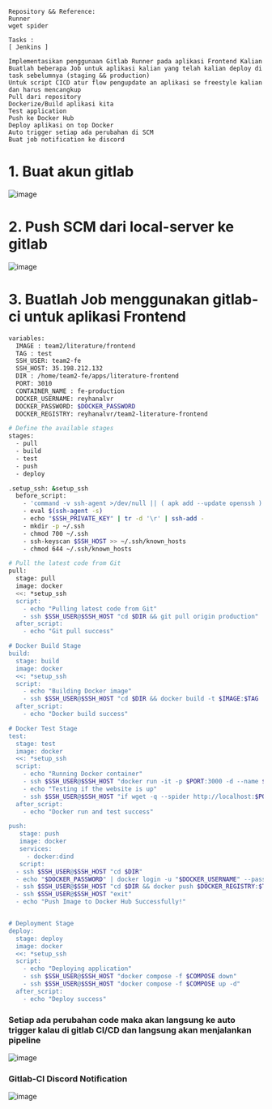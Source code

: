 ```
Repository && Reference:
Runner
wget spider

Tasks :
[ Jenkins ]

Implementasikan penggunaan Gitlab Runner pada aplikasi Frontend Kalian
Buatlah beberapa Job untuk aplikasi kalian yang telah kalian deploy di task sebelumnya (staging && production)
Untuk script CICD atur flow pengupdate an aplikasi se freestyle kalian dan harus mencangkup
Pull dari repository
Dockerize/Build aplikasi kita
Test application
Push ke Docker Hub
Deploy aplikasi on top Docker
Auto trigger setiap ada perubahan di SCM
Buat job notification ke discord

```

# 1. Buat akun gitlab 

![image](https://github.com/user-attachments/assets/51312f61-73ad-4711-a6f6-a3e8eda44df7)

# 2. Push SCM dari local-server ke gitlab

![image](https://github.com/user-attachments/assets/7db4d476-e9a5-4871-beba-73b34245ad3d)

# 3. Buatlah Job menggunakan gitlab-ci untuk aplikasi Frontend

```bash
variables:
  IMAGE : team2/literature/frontend
  TAG : test
  SSH_USER: team2-fe
  SSH_HOST: 35.198.212.132
  DIR : /home/team2-fe/apps/literature-frontend
  PORT: 3010
  CONTAINER_NAME : fe-production
  DOCKER_USERNAME: reyhanalvr
  DOCKER_PASSWORD: $DOCKER_PASSWORD
  DOCKER_REGISTRY: reyhanalvr/team2-literature-frontend

# Define the available stages
stages:
  - pull
  - build
  - test
  - push
  - deploy

.setup_ssh: &setup_ssh
  before_script:
    - 'command -v ssh-agent >/dev/null || ( apk add --update openssh )'
    - eval $(ssh-agent -s)
    - echo "$SSH_PRIVATE_KEY" | tr -d '\r' | ssh-add -
    - mkdir -p ~/.ssh
    - chmod 700 ~/.ssh
    - ssh-keyscan $SSH_HOST >> ~/.ssh/known_hosts
    - chmod 644 ~/.ssh/known_hosts

# Pull the latest code from Git
pull:
  stage: pull
  image: docker
  <<: *setup_ssh
  script:
    - echo "Pulling latest code from Git"
    - ssh $SSH_USER@$SSH_HOST "cd $DIR && git pull origin production"
  after_script:
    - echo "Git pull success"

# Docker Build Stage
build:
  stage: build
  image: docker
  <<: *setup_ssh
  script:
    - echo "Building Docker image"
    - ssh $SSH_USER@$SSH_HOST "cd $DIR && docker build -t $IMAGE:$TAG ."
  after_script:
    - echo "Docker build success"

# Docker Test Stage
test:
  stage: test
  image: docker
  <<: *setup_ssh
  script:
    - echo "Running Docker container"
    - ssh $SSH_USER@$SSH_HOST "docker run -it -p $PORT:3000 -d --name $CONTAINER_NAME $IMAGE:production"
    - echo "Testing if the website is up"
    - ssh $SSH_USER@$SSH_HOST "if wget -q --spider http://localhost:$PORT; then echo 'Website up'; else echo 'Website down'; fi"
  after_script:
    - echo "Docker run and test success"

push:
   stage: push
   image: docker
   services:
     - docker:dind
   script:
  - ssh $SSH_USER@$SSH_HOST "cd $DIR"
  - echo "$DOCKER_PASSWORD" | docker login -u "$DOCKER_USERNAME" --password-stdin
  - ssh $SSH_USER@$SSH_HOST "cd $DIR && docker push $DOCKER_REGISTRY:$TAG"
  - ssh $SSH_USER@$SSH_HOST "exit"
  - echo "Push Image to Docker Hub Successfully!"


# Deployment Stage
deploy:
  stage: deploy
  image: docker
  <<: *setup_ssh
  script:
    - echo "Deploying application"
    - ssh $SSH_USER@$SSH_HOST "docker compose -f $COMPOSE down" 
    - ssh $SSH_USER@$SSH_HOST "docker compose -f $COMPOSE up -d"
  after_script:
    - echo "Deploy success"
```

### Setiap ada perubahan code maka akan langsung ke auto trigger kalau di gitlab CI/CD dan langsung akan menjalankan pipeline

![image](https://github.com/user-attachments/assets/61f8bbea-1dd8-4d93-a691-384f9143c637)

### Gitlab-CI Discord Notification

![image](https://github.com/user-attachments/assets/01aabb8e-43f4-4b59-824b-1cf956064603)


